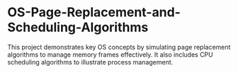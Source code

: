 # OS-Page-Replacement-and-Scheduling-Algorithms
This project demonstrates key OS concepts by simulating page replacement algorithms to manage memory frames effectively. It also includes CPU scheduling algorithms to illustrate process management.
